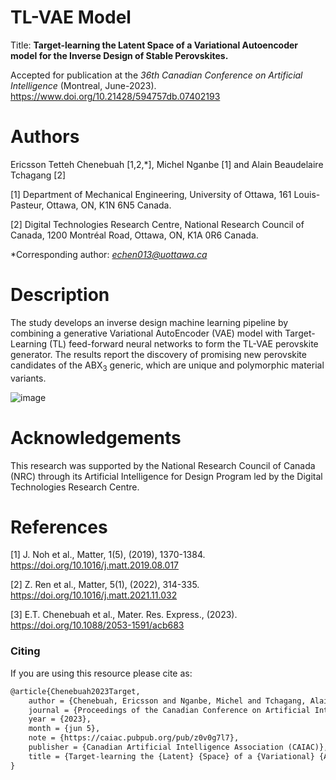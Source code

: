 # TL-VAE Model

Title: **Target-learning the Latent Space of a Variational Autoencoder model for the Inverse Design of Stable Perovskites.**

Accepted for publication at the *36th Canadian Conference on Artificial Intelligence* (Montreal, June-2023).
https://www.doi.org/10.21428/594757db.07402193

# Authors
Ericsson Tetteh Chenebuah [1,2,*], Michel Nganbe [1] and Alain Beaudelaire Tchagang [2]

[1] Department of Mechanical Engineering, University of Ottawa, 161 Louis-Pasteur, Ottawa, ON, K1N 6N5 Canada.

[2] Digital Technologies Research Centre, National Research Council of Canada, 1200 Montréal Road, Ottawa, ON, K1A 0R6 Canada.

*Corresponding author: *echen013@uottawa.ca*


# Description
The study develops an inverse design machine learning pipeline by combining a generative Variational AutoEncoder (VAE) model with Target-Learning (TL) feed-forward neural networks to form the TL-VAE perovskite generator. The results report the discovery of promising new perovskite candidates of the ABX<sub>3</sub> generic, which are unique and polymorphic material variants. 

![image](https://user-images.githubusercontent.com/74286898/230205326-9f327b50-8acb-4285-998b-41e7c4fa6e1b.png)


# Acknowledgements

This research was supported by the National Research Council of Canada (NRC) through its Artificial Intelligence for Design Program led by the Digital Technologies Research Centre.

# References

[1] J. Noh et al., Matter, 1(5), (2019), 1370-1384. https://doi.org/10.1016/j.matt.2019.08.017

[2] Z. Ren et al., Matter, 5(1), (2022), 314-335. https://doi.org/10.1016/j.matt.2021.11.032

[3] E.T. Chenebuah et al., Mater. Res. Express., (2023). https://doi.org/10.1088/2053-1591/acb683


### Citing

If you are using this resource please cite as:
```latex
@article{Chenebuah2023Target,
	author = {Chenebuah, Ericsson and Nganbe, Michel and Tchagang, Alain},
	journal = {Proceedings of the Canadian Conference on Artificial Intelligence},
	year = {2023},
	month = {jun 5},
	note = {https://caiac.pubpub.org/pub/z0v0g7l7},
	publisher = {Canadian Artificial Intelligence Association (CAIAC)},
	title = {Target-learning the {Latent} {Space} of a {Variational} {Autoencoder} model for the {Inverse} {Design} of {Stable} {Perovskites}},
}
```
